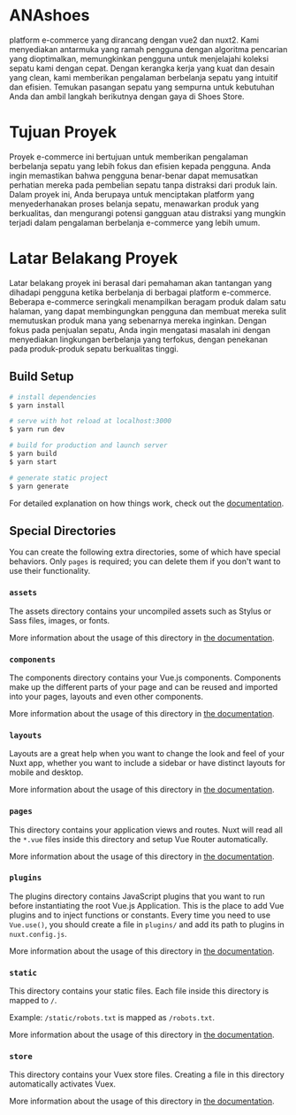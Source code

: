 # ANAshoes
platform e-commerce yang dirancang dengan vue2 dan nuxt2. Kami menyediakan antarmuka yang ramah pengguna dengan algoritma pencarian yang dioptimalkan, memungkinkan pengguna untuk menjelajahi koleksi sepatu kami dengan cepat. Dengan kerangka kerja yang kuat dan desain yang clean, kami memberikan pengalaman berbelanja sepatu yang intuitif dan efisien. Temukan pasangan sepatu yang sempurna untuk kebutuhan Anda dan ambil langkah berikutnya dengan gaya di Shoes Store.

# Tujuan Proyek
Proyek e-commerce ini bertujuan untuk memberikan pengalaman berbelanja sepatu yang lebih fokus dan efisien kepada pengguna. Anda ingin memastikan bahwa pengguna benar-benar dapat memusatkan perhatian mereka pada pembelian sepatu tanpa distraksi dari produk lain. Dalam proyek ini, Anda berupaya untuk menciptakan platform yang menyederhanakan proses belanja sepatu, menawarkan produk yang berkualitas, dan mengurangi potensi gangguan atau distraksi yang mungkin terjadi dalam pengalaman berbelanja e-commerce yang lebih umum.

# Latar Belakang Proyek
Latar belakang proyek ini berasal dari pemahaman akan tantangan yang dihadapi pengguna ketika berbelanja di berbagai platform e-commerce. Beberapa e-commerce seringkali menampilkan beragam produk dalam satu halaman, yang dapat membingungkan pengguna dan membuat mereka sulit memutuskan produk mana yang sebenarnya mereka inginkan. Dengan fokus pada penjualan sepatu, Anda ingin mengatasi masalah ini dengan menyediakan lingkungan berbelanja yang terfokus, dengan penekanan pada produk-produk sepatu berkualitas tinggi.

## Build Setup
```bash
# install dependencies
$ yarn install

# serve with hot reload at localhost:3000
$ yarn run dev

# build for production and launch server
$ yarn build
$ yarn start

# generate static project
$ yarn generate
```

For detailed explanation on how things work, check out the [documentation](https://nuxtjs.org).

## Special Directories

You can create the following extra directories, some of which have special behaviors. Only `pages` is required; you can delete them if you don't want to use their functionality.

### `assets`

The assets directory contains your uncompiled assets such as Stylus or Sass files, images, or fonts.

More information about the usage of this directory in [the documentation](https://nuxtjs.org/docs/2.x/directory-structure/assets).

### `components`

The components directory contains your Vue.js components. Components make up the different parts of your page and can be reused and imported into your pages, layouts and even other components.

More information about the usage of this directory in [the documentation](https://nuxtjs.org/docs/2.x/directory-structure/components).

### `layouts`

Layouts are a great help when you want to change the look and feel of your Nuxt app, whether you want to include a sidebar or have distinct layouts for mobile and desktop.

More information about the usage of this directory in [the documentation](https://nuxtjs.org/docs/2.x/directory-structure/layouts).

### `pages`

This directory contains your application views and routes. Nuxt will read all the `*.vue` files inside this directory and setup Vue Router automatically.

More information about the usage of this directory in [the documentation](https://nuxtjs.org/docs/2.x/get-started/routing).

### `plugins`

The plugins directory contains JavaScript plugins that you want to run before instantiating the root Vue.js Application. This is the place to add Vue plugins and to inject functions or constants. Every time you need to use `Vue.use()`, you should create a file in `plugins/` and add its path to plugins in `nuxt.config.js`.

More information about the usage of this directory in [the documentation](https://nuxtjs.org/docs/2.x/directory-structure/plugins).

### `static`

This directory contains your static files. Each file inside this directory is mapped to `/`.

Example: `/static/robots.txt` is mapped as `/robots.txt`.

More information about the usage of this directory in [the documentation](https://nuxtjs.org/docs/2.x/directory-structure/static).

### `store`

This directory contains your Vuex store files. Creating a file in this directory automatically activates Vuex.

More information about the usage of this directory in [the documentation](https://nuxtjs.org/docs/2.x/directory-structure/store).

